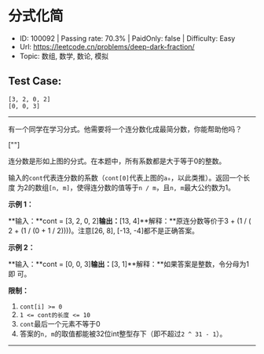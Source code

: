 # 分式化简                                                           

* ID: 100092  | Passing rate: 70.3% | PaidOnly: false  | Difficulty: Easy 
* Url: https://leetcode.cn/problems/deep-dark-fraction/ 
* Topic: 数组, 数学, 数论, 模拟 

## Test Case:

```
[3, 2, 0, 2]
[0, 0, 3]
```

---

有一个同学在学习分式。他需要将一个连分数化成最简分数，你能帮助他吗？

[\"\"]

连分数是形如上图的分式。在本题中，所有系数都是大于等于0的整数。


输入的`cont`代表连分数的系数（`cont[0]`代表上图的`a₀`，以此类推）。返回一个长度
为2的数组`[n, m]`，使得连分数的值等于`n / m`，且`n, m`最大公约数为1。


**示例 1：**

**输入：**cont = [3, 2, 0, 2]**输出：**[13, 4]**解释：**原连分数等价于3 + (1 / (
2 + (1 / (0 + 1 / 2))))。注意[26, 8], [-13, -4]都不是正确答案。

**示例 2：**

**输入：**cont = [0, 0, 3]**输出：**[3, 1]**解释：**如果答案是整数，令分母为1即
可。


**限制：**

1. `cont[i] >= 0`
2. `1 <= cont的长度 <= 10`
3. `cont`最后一个元素不等于0
4. 答案的`n, m`的取值都能被32位int整型存下（即不超过`2 ^ 31 - 1`）。

---